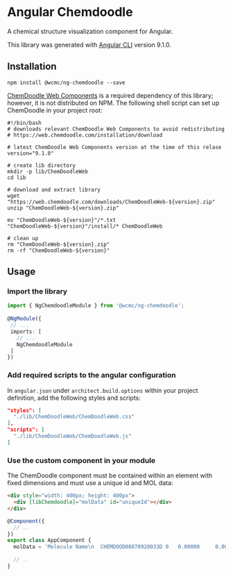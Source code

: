 # Angular Chemdoodle

A chemical structure visualization component for Angular.

This library was generated with [Angular CLI](https://github.com/angular/angular-cli) version 9.1.0.
## Installation

```shell
npm install @wcmc/ng-chemdoodle --save
```

[ChemDoodle Web Components](https://web.chemdoodle.com) is a required dependency of this library; however, it is not distributed on NPM.  The following shell script can set up ChemDoodle in your project root:

```shell
#!/bin/bash
# downloads relevant ChemDoodle Web Components to avoid redistributing
# https://web.chemdoodle.com/installation/download

# latest ChemDoodle Web Components version at the time of this relase
version="9.1.0"

# create lib directory
mkdir -p lib/ChemDoodleWeb
cd lib

# download and extract library
wget "https://web.chemdoodle.com/downloads/ChemDoodleWeb-${version}.zip"
unzip "ChemDoodleWeb-${version}.zip"

mv "ChemDoodleWeb-${version}"/*.txt "ChemDoodleWeb-${version}"/install/* ChemDoodleWeb

# clean up
rm "ChemDoodleWeb-${version}.zip"
rm -rf "ChemDoodleWeb-${version}"
```

## Usage

### Import the library
```typescript
import { NgChemdoodleModule } from '@wcmc/ng-chemdoodle';
 
@NgModule({
 // ...
 imports: [
   // ...
   NgChemdoodleModule
 ]
})
```

### Add required scripts to the angular configuration
In `angular.json` under `architect.build.options` within your project definition, add the following styles and scripts:

```json
"styles": [
  "./lib/ChemDoodleWeb/ChemDoodleWeb.css"
],
"scripts": [
  "./lib/ChemDoodleWeb/ChemDoodleWeb.js"
]
```

### Use the custom component in your module
The ChemDoodle component must be contained within an element with fixed dimensions and must use a unique id and MOL data:

```html
<div style="width: 400px; height: 400px">
  <div [libChemdoodle]="molData" id="uniqueId"></div>
</div>
```

```typescript 
@Component({
  // ..
})
export class AppComponent {
  molData = 'Molecule Name\n  CHEMDOOD08070920033D 0   0.00000     0.00000     0\n[Insert Comment Here]\n 14 15  0  0  0  0  0  0  0  0  1 V2000\n   -0.3318    2.0000    0.0000   O 0  0  0  1  0  0  0  0  0  0  0  0\n   -0.3318    1.0000    0.0000   C 0  0  0  1  0  0  0  0  0  0  0  0\n   -1.1980    0.5000    0.0000   N 0  0  0  1  0  0  0  0  0  0  0  0\n    0.5342    0.5000    0.0000   C 0  0  0  1  0  0  0  0  0  0  0  0\n   -1.1980   -0.5000    0.0000   C 0  0  0  1  0  0  0  0  0  0  0  0\n   -2.0640    1.0000    0.0000   C 0  0  0  4  0  0  0  0  0  0  0  0\n    1.4804    0.8047    0.0000   N 0  0  0  1  0  0  0  0  0  0  0  0\n    0.5342   -0.5000    0.0000   C 0  0  0  1  0  0  0  0  0  0  0  0\n   -2.0640   -1.0000    0.0000   O 0  0  0  1  0  0  0  0  0  0  0  0\n   -0.3318   -1.0000    0.0000   N 0  0  0  1  0  0  0  0  0  0  0  0\n    2.0640   -0.0000    0.0000   C 0  0  0  2  0  0  0  0  0  0  0  0\n    1.7910    1.7553    0.0000   C 0  0  0  4  0  0  0  0  0  0  0  0\n    1.4804   -0.8047    0.0000   N 0  0  0  1  0  0  0  0  0  0  0  0\n   -0.3318   -2.0000    0.0000   C 0  0  0  4  0  0  0  0  0  0  0  0\n  1  2  2  0  0  0  0\n  3  2  1  0  0  0  0\n  4  2  1  0  0  0  0\n  3  5  1  0  0  0  0\n  3  6  1  0  0  0  0\n  7  4  1  0  0  0  0\n  4  8  2  0  0  0  0\n  9  5  2  0  0  0  0\n 10  5  1  0  0  0  0\n 10  8  1  0  0  0  0\n  7 11  1  0  0  0  0\n  7 12  1  0  0  0  0\n 13  8  1  0  0  0  0\n 13 11  2  0  0  0  0\n 10 14  1  0  0  0  0\nM  END\n> <DATE>\n07-08-2009\n';
  
  // ..
}
```
